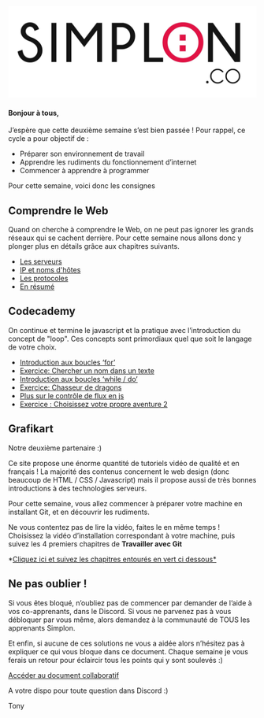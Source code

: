 ![image alt text](logo.jpg)

#### Bonjour à tous,

J’espère que cette deuxième semaine s’est bien passée ! Pour rappel, ce cycle a pour objectif de :

* Préparer son environnement de travail
* Apprendre les rudiments du fonctionnement d’internet
* Commencer à apprendre à programmer

Pour cette semaine, voici donc les consignes

## Comprendre le Web

Quand on cherche à comprendre le Web, on ne peut pas ignorer les grands réseaux qui se cachent derrière. Pour cette semaine nous allons donc y plonger plus en détails grâce aux chapitres suivants.

* [Les serveurs](https://openclassrooms.com/courses/comprendre-le-web/les-serveurs-3)
* [IP et noms d'hôtes](https://openclassrooms.com/courses/comprendre-le-web/ip-et-noms-d-hotes-1)
* [Les protocoles](https://openclassrooms.com/courses/comprendre-le-web/les-protocoles-7)
* [En résumé](https://openclassrooms.com/courses/comprendre-le-web/en-resume-120)

## Codecademy

On continue et termine le javascript et la pratique avec l’introduction du concept de "loop". Ces concepts sont primordiaux quel que soit le langage de votre choix.

* [Introduction aux boucles ‘for’ ](https://www.codecademy.com/courses/javascript-beginner-fr-FR-c0pa1/0/1?curriculum_id=5355c2b7516bcbd912000008)
* [Exercice: Chercher un nom dans un texte](https://www.codecademy.com/courses/javascript-beginner-fr-FR-qr7ue/0/1?curriculum_id=5355c2b7516bcbd912000008https://www.codecademy.com/courses/javascript-beginner-fr-FR-qr7ue/0/1?curriculum_id=5355c2b7516bcbd912000008)
* [Introduction aux boucles ‘while / do’](https://www.codecademy.com/courses/javascript-beginner-fr-FR-7kz5w/0/1?curriculum_id=5355c2b7516bcbd912000008)
* [Exercice: Chasseur de dragons](https://www.codecademy.com/courses/javascript-beginner-fr-FR-bw0x7/0/1?curriculum_id=5355c2b7516bcbd912000008)
* [Plus sur le contrôle de flux en js](https://www.codecademy.com/courses/javascript-beginner-fr-FR-b3xz8/0/1?curriculum_id=5355c2b7516bcbd912000008)
* [Exercice : Choisissez votre propre aventure 2](https://www.codecademy.com/courses/javascript-beginner-fr-FR-oye5r/0/1?curriculum_id=5355c2b7516bcbd912000008)

## Grafikart

Notre deuxième partenaire :)

Ce site propose une énorme quantité de tutoriels vidéo de qualité et en français ! La majorité des contenus concernent le web design (donc beaucoup de HTML / CSS / Javascript) mais il propose aussi de très bonnes introductions à des technologies serveurs.

Pour cette semaine, vous allez commencer à préparer votre machine en installant Git, et en découvrir les rudiments.

Ne vous contentez pas de lire la vidéo, faites le en même temps ! Choisissez la vidéo d’installation correspondant à votre machine, puis suivez les 4 premiers chapitres de **Travailler avec Git**

*[Cliquez ici et suivez les chapitres entourés en vert ci dessous*](https://www.grafikart.fr/formations/git)

## Ne pas oublier !

Si vous êtes bloqué, n’oubliez pas de commencer par demander de l’aide à vos co-apprenants, dans le Discord. Si vous ne parvenez pas à vous débloquer par vous même, alors demandez à la communauté de TOUS les apprenants Simplon.

Et enfin, si aucune de ces solutions ne vous a aidée alors n’hésitez pas à expliquer ce qui vous bloque dans ce document. Chaque semaine je vous ferais un retour pour éclaircir tous les points qui y sont soulevés :)

[Accéder au document collaboratif](https://annuel.framapad.org/p/KJHQSdqjkhda76)

A votre dispo pour toute question dans Discord :)

Tony
